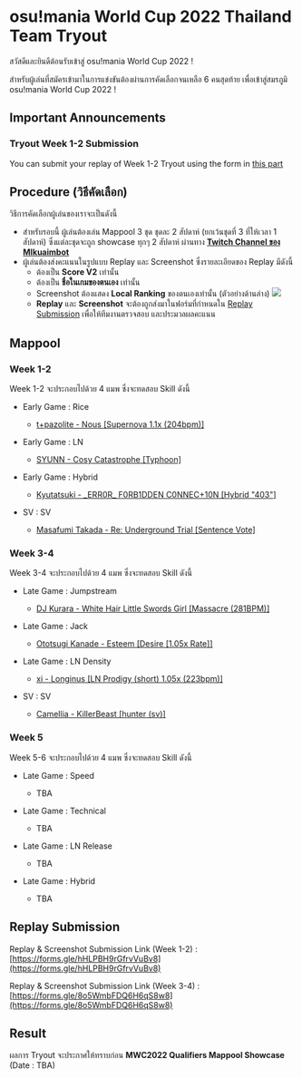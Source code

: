 # osu!mania World Cup 2022 Thailand Team Tryout

สวัสดีและยินดีต้อนรับเข้าสู่ osu!mania World Cup 2022 !

สำหรับผู้เล่นที่สมัครเข้ามาในการแข่งขันต้องผ่านการคัดเลือกจนเหลือ 6 คนสุดท้าย เพื่อเข้าสู่สมรภูมิ osu!mania World Cup 2022 !

## Important Announcements

### Tryout Week 1-2 Submission

You can submit your replay of Week 1-2 Tryout using the form in [this part](#replay-submission)

## Procedure (วิธีคัดเลือก)

วิธีการคัดเลือกผู้เล่นของเราจะเป็นดังนี้
- สำหรับรอบนี้ ผู้เล่นต้องเล่น Mappool 3 ชุด ชุดละ 2 สัปดาห์ (ยกเว้นชุดที่ 3 ที่ให้เวลา 1 สัปดาห์) ซึ่งแต่ละชุดจะถูก showcase ทุกๆ 2 สัปดาห์ ผ่านทาง [**Twitch Channel ของ MIkuaimbot**](https://www.twitch.tv/mikuubaka_)
- ผู้เล่นต้องส่งคะแนนในรูปแบบ Replay และ Screenshot ซึ่งรายละเอียดของ Replay มีดังนี้
    - ต้องเป็น **Score V2** เท่านั้น
    - ต้องเป็น **ชื่อในเกมของตนเอง** เท่านั้น
    - Screenshot ต้องแสดง **Local Ranking** ของตนเองเท่านั้น (ตัวอย่างด้านล่าง)
    ![](https://cdn.discordapp.com/attachments/385423571314540545/911253915872411718/screenshot1238.jpg)
    - **Replay** และ **Screenshot** จะต้องถูกส่งมาในฟอร์มที่กำหนดใน [Replay Submission](#replay-submission) เพื่อให้ทีมงานตรวจสอบ และประมวลผลคะแนน

## Mappool

### Week 1-2

Week 1-2 จะประกอบไปด้วย 4 แมพ ซึ่งจะทดสอบ Skill ดังนี้

- Early Game : Rice
    - [t+pazolite - Nous [Supernova 1.1x (204bpm)]](https://osu.ppy.sh/beatmapsets/1215928#mania/2530212)

- Early Game : LN
    - [SYUNN - Cosy Catastrophe [Typhoon]](https://osu.ppy.sh/beatmapsets/1393751#mania/2877105)

- Early Game : Hybrid
    - [Kyutatsuki - \_ERR0R\_ F0RB1DDEN C0NNEC+10N [Hybrid "403"]](https://osu.ppy.sh/beatmapsets/1478056#mania/3032355)

- SV : SV
    - [Masafumi Takada - Re: Underground Trial [Sentence Vote]](https://osu.ppy.sh/beatmapsets/1477429#mania/3031259)

### Week 3-4

Week 3-4 จะประกอบไปด้วย 4 แมพ ซึ่งจะทดสอบ Skill ดังนี้

- Late Game : Jumpstream
    - [DJ Kurara - White Hair Little Swords Girl [Massacre (281BPM)]](https://osu.ppy.sh/beatmapsets/1438522#mania/2959915)

- Late Game : Jack
    - [Ototsugi Kanade - Esteem [Desire [1.05x Rate]]](https://osu.ppy.sh/beatmapsets/1773346#mania/3630909)

- Late Game : LN Density
    - [xi - Longinus [LN Prodigy (short) 1.05x (223bpm)]](https://osu.ppy.sh/beatmapsets/1714267#mania/3502794)

- SV : SV
    - [Camellia - KillerBeast [hunter (sv)]](https://osu.ppy.sh/beatmapsets/1032781#mania/2160748)

### Week 5

Week 5-6 จะประกอบไปด้วย 4 แมพ ซึ่งจะทดสอบ Skill ดังนี้

- Late Game : Speed
    - TBA

- Late Game : Technical
    - TBA

- Late Game : LN Release
    - TBA

- Late Game : Hybrid
    - TBA

## Replay Submission

Replay & Screenshot Submission Link (Week 1-2) : [https://forms.gle/hHLPBH9rGfrvVuBv8](https://forms.gle/hHLPBH9rGfrvVuBv8)

Replay & Screenshot Submission Link (Week 3-4) : [https://forms.gle/8o5WmbFDQ6H6qS8w8](https://forms.gle/8o5WmbFDQ6H6qS8w8)

## Result

ผลการ Tryout จะประกาศให้ทราบก่อน **MWC2022 Qualifiers Mappool Showcase** (Date : TBA)
